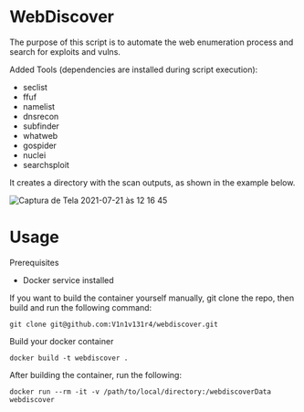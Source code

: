 # WebDiscover

The purpose of this script is to automate the web enumeration process and search for exploits and vulns.

Added Tools (dependencies are installed during script execution):

- seclist
- ffuf
- namelist
- dnsrecon
- subfinder
- whatweb
- gospider
- nuclei
- searchsploit

It creates a directory with the scan outputs, as shown in the example below.

![Captura de Tela 2021-07-21 às 12 16 45](https://user-images.githubusercontent.com/1153876/126514379-036f10ff-922b-4d1a-81b5-750d427f7e4a.png)


# Usage

Prerequisites
 * Docker service installed

If you want to build the container yourself manually, git clone the repo, then build and run the following command:

```
git clone git@github.com:V1n1v131r4/webdiscover.git
```

Build your docker container

```
docker build -t webdiscover .
```

After building the container, run the following:

```
docker run --rm -it -v /path/to/local/directory:/webdiscoverData webdiscover
```